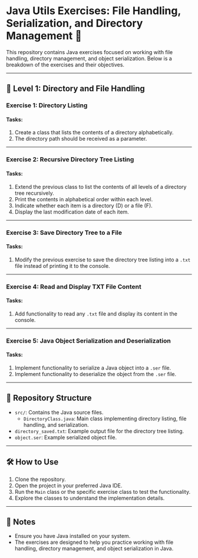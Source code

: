 # Java Utils Exercises: File Handling, Serialization, and Directory Management 📂

This repository contains Java exercises focused on working with file handling, directory management, and object serialization. Below is a breakdown of the exercises and their objectives.

---

## 🧠 Level 1: Directory and File Handling

### Exercise 1: Directory Listing

#### Tasks:
1. Create a class that lists the contents of a directory alphabetically.
2. The directory path should be received as a parameter.

---

### Exercise 2: Recursive Directory Tree Listing

#### Tasks:
1. Extend the previous class to list the contents of all levels of a directory tree recursively.
2. Print the contents in alphabetical order within each level.
3. Indicate whether each item is a directory (D) or a file (F).
4. Display the last modification date of each item.

---

### Exercise 3: Save Directory Tree to a File

#### Tasks:
1. Modify the previous exercise to save the directory tree listing into a `.txt` file instead of printing it to the console.

---

### Exercise 4: Read and Display TXT File Content

#### Tasks:
1. Add functionality to read any `.txt` file and display its content in the console.

---

### Exercise 5: Java Object Serialization and Deserialization

#### Tasks:
1. Implement functionality to serialize a Java object into a `.ser` file.
2. Implement functionality to deserialize the object from the `.ser` file.

---

## 📂 Repository Structure

- `src/`: Contains the Java source files.
    - `DirectoryClass.java`: Main class implementing directory listing, file handling, and serialization.
- `directory_saved.txt`: Example output file for the directory tree listing.
- `object.ser`: Example serialized object file.

---

## 🛠️ How to Use

1. Clone the repository.
2. Open the project in your preferred Java IDE.
3. Run the `Main` class or the specific exercise class to test the functionality.
4. Explore the classes to understand the implementation details.

---

## 📝 Notes

- Ensure you have Java installed on your system.
- The exercises are designed to help you practice working with file handling, directory management, and object serialization in Java.


